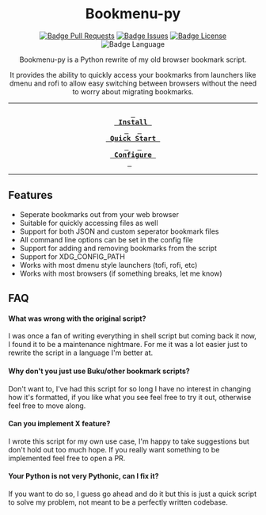 <div align=center>

# Bookmenu-py

[![Badge Pull Requests]][Pull Requests] 
[![Badge Issues]][Issues] 
[![Badge License]][License] 
![Badge Language] 

Bookmenu-py is a Python rewrite of my old browser bookmark script.

It provides the ability to quickly access your bookmarks from launchers like dmenu and rofi to allow easy switching between browsers without the need to worry about migrating bookmarks.

---

**[<kbd> <br> Install <br> </kbd>][Install]** 
**[<kbd> <br> Quick Start <br> </kbd>][Quick Start]** 
**[<kbd> <br> Configure <br> </kbd>][Configure]** 

---

</div>

## Features

- Seperate bookmarks out from your web browser
- Suitable for quickly accessing files as well
- Support for both JSON and custom seperator bookmark files
- All command line options can be set in the config file
- Support for adding and removing bookmarks from the script
- Support for XDG_CONFIG_PATH
- Works with most dmenu style launchers (tofi, rofi, etc)
- Works with most browsers (if something breaks, let me know)

## FAQ

#### What was wrong with the original script?

I was once a fan of writing everything in shell script but coming back it now, I found it to be a maintenance nightmare. 
For me it was a lot easier just to rewrite the script in a language I'm better at.

#### Why don't you just use Buku/other bookmark scripts?

Don't want to, I've had this script for so long I have no interest in changing how it's formatted, if you like what you see
feel free to try it out, otherwise feel free to move along.

#### Can you implement X feature?

I wrote this script for my own use case, I'm happy to take suggestions but don't hold out too much hope. If you really
want something to be implemented feel free to open a PR.

#### Your Python is not very Pythonic, can I fix it?

If you want to do so, I guess go ahead and do it but this is just a quick script to solve my problem,
not meant to be a perfectly written codebase.


<!----------------------------------------------------------------------------->
[License]: LICENSE
[Pull Requests]: https://github.com/BrodieRobertson/bookmenu-py/pulls
[Issues]: https://github.com/BrodieRobertson/bookmenu-py/issues
[Configure]: https://github.com/BrodieRobertson/bookmenu-py/
[Install]: https://github.com/BrodieRobertson/bookmenu-py/
[Quick Start]: https://github.com/BrodieRobertson/bookmenu-py/

<!----------------------------------{ Badges }--------------------------------->
[Badge Issues]: https://img.shields.io/github/issues/BrodieRobertson/bookmenu-py
[Badge Pull Requests]: https://img.shields.io/github/issues-pr/BrodieRobertson/bookmenu-py
[Badge License]: https://img.shields.io/github/license/BrodieRobertson/bookmenu-py
[Badge Language]: https://img.shields.io/github/languages/top/BrodieRobertson/bookmenu-py